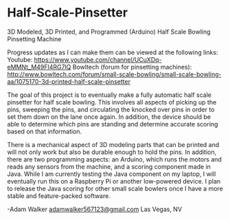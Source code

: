 # Half-Scale-Pinsetter
3D Modeled, 3D Printed, and Programmed (Arduino) Half Scale Bowling Pinsetting Machine

Progress updates as I can make them can be viewed at the following links:
Youtube: https://www.youtube.com/channel/UCuXDq-eMMNt_M49FI4RG7lQ
Bowltech (forum for pinsetting machines): http://www.bowltech.com/forum/small-scale-bowling/small-scale-bowling-aa/1075170-3d-printed-half-scale-pinsetter

The goal of this project is to eventually make a fully automatic half scale pinsetter for half scale bowling. This involves all aspects of picking up the pins, sweeping the pins, and circulating the knocked over pins in order to set them down on the lane once again. In addition, the device should be able to determine which pins are standing and determine accurate scoring based on that information.

There is a mechanical aspect of 3D modeling parts that can be printed and will not only work but also be durable enough to hold the pins. In addition, there are two programming aspects: an Arduino, which runs the motors and reads any sensors from the machine, and a scoring component made in Java. While I am currently testing the Java component on my laptop, I will eventually run this on a Raspberry Pi or another low-powered device. I plan to release the Java scoring for other small scale bowlers once I have a more stable and feature-packed software.

-Adam Walker
adamwalker567123@gmail.com
Las Vegas, NV
